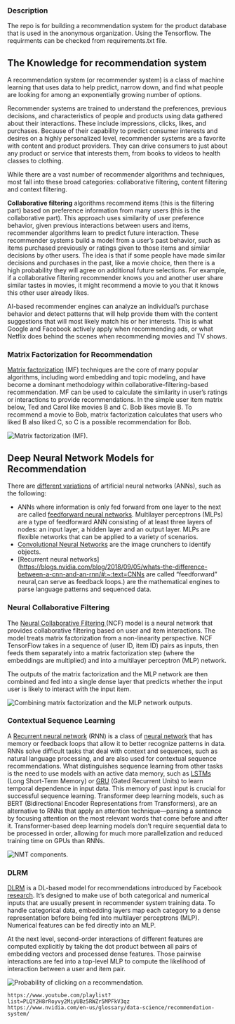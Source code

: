 

### Description 

The repo is for building a recommendation system for the product database that is used in the anonymous organization. Using the Tensorflow. The requirments can be checked from requirements.txt file.







## The Knowledge for recommendation system

A recommendation system (or recommender system) is a class of machine  learning that uses data to help predict, narrow down, and find what  people are looking for among an exponentially growing number of options.

Recommender systems are trained to understand the preferences, previous  decisions, and characteristics of people and products using data  gathered about their interactions. These include impressions, clicks,  likes, and purchases. Because of their capability to predict consumer  interests and desires on a highly personalized level, recommender  systems are a favorite with content and product providers. They can  drive consumers to just about any product or service that interests  them, from books to videos to health classes to clothing.

While there are a vast number of recommender algorithms and  techniques, most fall into these broad categories: collaborative  filtering, content filtering and context filtering.

**Collaborative filtering** algorithms recommend items  (this is the filtering part) based on preference information from many  users (this is the collaborative part). This approach uses similarity of user preference behavior, given previous interactions between users  and items, recommender algorithms learn to predict future interaction.  These recommender systems build a model from a user’s past behavior,  such as items purchased previously or ratings given to those items and  similar decisions by other users. The idea is that if some people have  made similar decisions and purchases in the past, like a movie choice,  then there is a high probability they will agree on additional future  selections. For example, if a collaborative filtering recommender knows  you and another user share similar tastes in movies, it might recommend a movie to you that it knows this other user already likes.

AI-based recommender engines can analyze an individual’s purchase  behavior and detect patterns that will help provide them with the  content suggestions that will most likely match his or her interests.  This is what Google and Facebook actively apply when recommending ads,  or what Netflix does behind the scenes when recommending movies and TV  shows.

### Matrix Factorization for Recommendation

[Matrix factorization](https://developer.nvidia.com/blog/accelerate-recommender-systems-with-gpus/) (MF) techniques are the core of many popular algorithms, including word embedding and topic modeling, and have become a dominant methodology  within collaborative-filtering-based recommendation. MF can be used to  calculate the similarity in user’s ratings or interactions to provide  recommendations. In the simple user item matrix below, Ted and Carol  like movies B and C. Bob likes movie B. To recommend a movie to Bob,  matrix factorization calculates that users who liked B also liked C, so C is a possible recommendation for Bob.

![Matrix factorization (MF).](https://www.nvidia.com/content/dam/en-zz/Solutions/glossary/data-science/recommendation-system/img-5.png)





## Deep Neural Network Models for Recommendation

There are [different variations](https://www.asimovinstitute.org/neural-network-zoo/) of artificial neural networks (ANNs), such as the following:

- ANNs where information is only fed forward from one layer to the next are called [feedforward neural networks](https://developer.nvidia.com/discover/artificial-neural-network).  Multilayer perceptrons (MLPs) are a type of feedforward ANN consisting  of at least three layers of nodes: an input layer, a hidden layer and an output layer. MLPs are flexible networks that can be applied to a  variety of scenarios.
- [Convolutional Neural Networks](https://blogs.nvidia.com/blog/2018/09/05/whats-the-difference-between-a-cnn-and-an-rnn/) are the image crunchers to identify objects.
- [Recurrent neural networks](https://blogs.nvidia.com/blog/2018/09/05/whats-the-difference-between-a-cnn-and-an-rnn/#:~:text=CNNs are called “feedforward” neural,can serve as feedback loops.) are the mathematical engines to parse language patterns and sequenced data.

### Neural Collaborative Filtering 

The [Neural Collaborative Filtering ](https://github.com/NVIDIA/DeepLearningExamples/tree/master/TensorFlow/Recommendation/NCF)(NCF) model is a neural network that provides collaborative filtering based  on user and item interactions. The model treats matrix factorization  from a non-linearity perspective. NCF TensorFlow takes in a sequence of  (user ID, item ID) pairs as inputs, then feeds them separately into a  matrix factorization step (where the embeddings are multiplied) and into a multilayer perceptron (MLP) network.

The outputs of the matrix factorization and the MLP network are then  combined and fed into a single dense layer that predicts whether the  input user is likely to interact with the input item.

![Combining matrix factorization and the MLP network outputs.](https://www.nvidia.com/content/dam/en-zz/Solutions/glossary/data-science/recommendation-system/img-7.png)

### Contextual Sequence Learning

A [Recurrent neural network](https://developer.nvidia.com/discover/recurrent-neural-network) (RNN) is a class of [neural network](https://developer.nvidia.com/discover/artificialneuralnetwork) that has memory or feedback loops that allow it to better recognize  patterns in data. RNNs solve difficult tasks that deal with context and  sequences, such as natural language processing, and are also used for  contextual sequence recommendations. What distinguishes sequence  learning from other tasks is the need to use models with an active data  memory, such as [LSTMs](https://developer.nvidia.com/discover/lstm) (Long Short-Term Memory) or [GRU](https://developer.nvidia.com/discover/recurrent-neural-network) (Gated Recurrent Units) to learn temporal dependence in input data.  This memory of past input is crucial for successful sequence learning.  Transformer deep learning models, such as BERT (Bidirectional Encoder  Representations from Transformers), are an alternative to RNNs that  apply an attention technique—parsing a sentence by focusing attention on the most relevant words that come before and after it.  Transformer-based deep learning models don’t require sequential data to  be processed in order, allowing for much more parallelization and  reduced training time on GPUs than RNNs. 

![NMT components.](https://www.nvidia.com/content/dam/en-zz/Solutions/glossary/data-science/recommendation-system/img-9.png)

### DLRM

[DLRM](https://developer.nvidia.com/blog/optimizing-dlrm-on-nvidia-gpus/) is a DL-based model for recommendations introduced by Facebook [research](https://arxiv.org/pdf/1906.00091.pdf). It’s designed to make use of both categorical and numerical inputs that are usually present in recommender system training data. To handle  categorical data, embedding layers map each category to a dense  representation before being fed into multilayer perceptrons (MLP).  Numerical features can be fed directly into an MLP.

At the next level, second-order interactions of different features  are computed explicitly by taking the dot product between all pairs of  embedding vectors and processed dense features. Those pairwise  interactions are fed into a top-level MLP to compute the likelihood of  interaction between a user and item pair.

![Probability of clicking on a recommendation.](https://www.nvidia.com/content/dam/en-zz/Solutions/glossary/data-science/recommendation-system/img-12.png)







```
https://www.youtube.com/playlist?list=PLQY2H8rRoyvy2MiyUBz5RWZr5MPFkV3qz
https://www.nvidia.com/en-us/glossary/data-science/recommendation-system/
```

